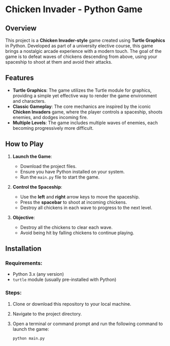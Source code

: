 # Chicken Invader - Python Game

## Overview
This project is a **Chicken Invader-style** game created using **Turtle Graphics** in Python. Developed as part of a university elective course, this game brings a nostalgic arcade experience with a modern touch. The goal of the game is to defeat waves of chickens descending from above, using your spaceship to shoot at them and avoid their attacks.

## Features
- **Turtle Graphics**: The game utilizes the Turtle module for graphics, providing a simple yet effective way to render the game environment and characters.
- **Classic Gameplay**: The core mechanics are inspired by the iconic **Chicken Invaders** game, where the player controls a spaceship, shoots enemies, and dodges incoming fire.
- **Multiple Levels**: The game includes multiple waves of enemies, each becoming progressively more difficult.

## How to Play
1. **Launch the Game**:  
   - Download the project files.
   - Ensure you have Python installed on your system.
   - Run the `main.py` file to start the game.
   
2. **Control the Spaceship**:
   - Use the **left** and **right** arrow keys to move the spaceship.
   - Press the **spacebar** to shoot at incoming chickens.
   - Destroy all chickens in each wave to progress to the next level.

3. **Objective**:  
   - Destroy all the chickens to clear each wave.
   - Avoid being hit by falling chickens to continue playing.

## Installation

### Requirements:
- Python 3.x (any version)
- `turtle` module (usually pre-installed with Python)

### Steps:
1. Clone or download this repository to your local machine.
2. Navigate to the project directory.
3. Open a terminal or command prompt and run the following command to launch the game:

   ```bash
   python main.py

